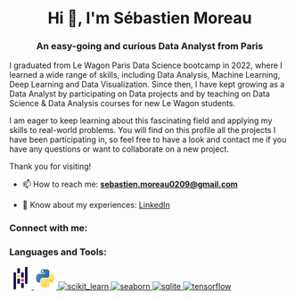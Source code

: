 <h1 align="center">Hi 👋, I'm Sébastien Moreau</h1>
<h3 align="center">An easy-going and curious Data Analyst from Paris</h3>

I graduated from Le Wagon Paris Data Science bootcamp in 2022, where I learned a wide range of skills, including Data Analysis, Machine Learning, Deep Learning and Data Visualization. Since then, I have kept growing as a Data Analyst by participating on Data projects and by teaching on Data Science & Data Analysis courses for new Le Wagon students.

I am eager to keep learning about this fascinating field and applying my skills to real-world problems. You will find on this profile all the projects I have been participating in, so feel free to have a look and contact me if you have any questions or want to collaborate on a new project.

Thank you for visiting!


- 📫 How to reach me: **sebastien.moreau0209@gmail.com**

- 📄 Know about my experiences: [LinkedIn](https://www.linkedin.com/in/s%C3%A9bastien-moreau-3b05b5b4/)

<h3 align="left">Connect with me:</h3>
<p align="left">
</p>

<h3 align="left">Languages and Tools:</h3>
<p align="left"> <a href="https://pandas.pydata.org/" target="_blank" rel="noreferrer"> <img src="https://raw.githubusercontent.com/devicons/devicon/2ae2a900d2f041da66e950e4d48052658d850630/icons/pandas/pandas-original.svg" alt="pandas" width="40" height="40"/> </a> <a href="https://www.python.org" target="_blank" rel="noreferrer"> <img src="https://raw.githubusercontent.com/devicons/devicon/master/icons/python/python-original.svg" alt="python" width="40" height="40"/> </a> <a href="https://scikit-learn.org/" target="_blank" rel="noreferrer"> <img src="https://upload.wikimedia.org/wikipedia/commons/0/05/Scikit_learn_logo_small.svg" alt="scikit_learn" width="40" height="40"/> </a> <a href="https://seaborn.pydata.org/" target="_blank" rel="noreferrer"> <img src="https://seaborn.pydata.org/_images/logo-mark-lightbg.svg" alt="seaborn" width="40" height="40"/> </a> <a href="https://www.sqlite.org/" target="_blank" rel="noreferrer"> <img src="https://www.vectorlogo.zone/logos/sqlite/sqlite-icon.svg" alt="sqlite" width="40" height="40"/> </a> <a href="https://www.tensorflow.org" target="_blank" rel="noreferrer"> <img src="https://www.vectorlogo.zone/logos/tensorflow/tensorflow-icon.svg" alt="tensorflow" width="40" height="40"/> </a> </p>
